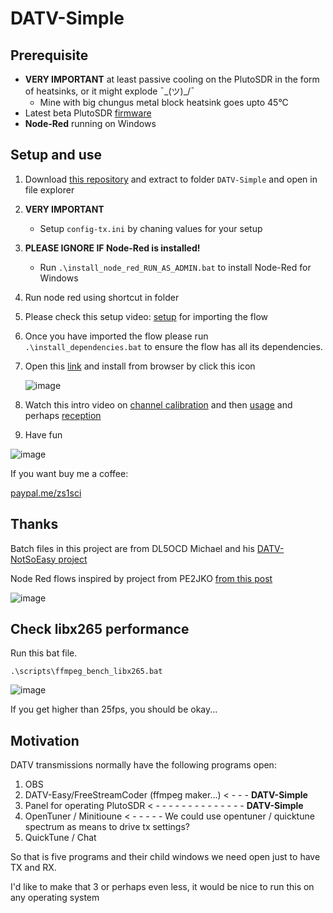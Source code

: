 # DATV-Simple

## Prerequisite 
- **VERY IMPORTANT** at least passive cooling on the PlutoSDR in the form of heatsinks, or it might explode ¯\_(ツ)_/¯
  - Mine with big chungus metal block heatsink goes upto 45°C
- Latest beta PlutoSDR [firmware](https://github.com/F5OEO/pluto-ori-ps/wiki)
- **Node-Red** running on Windows

## Setup and use
1. Download [this repository](https://github.com/Psynosaur/DATV-Simple/archive/refs/heads/main.zip) and extract to folder `DATV-Simple` and open in file explorer

2. **VERY IMPORTANT**
   - Setup `config-tx.ini` by chaning values for your setup 

4. **PLEASE IGNORE IF Node-Red is installed!**
   - Run `.\install_node_red_RUN_AS_ADMIN.bat` to install Node-Red for Windows
   
5. Run node red using shortcut in folder

6. Please check this setup video: [setup](https://www.youtube.com/watch?v=H9hI2qRMb-A) for importing the flow

7. Once you have imported the flow please run `.\install_dependencies.bat` to ensure the flow has all its dependencies.

8. Open this [link](http://127.0.0.1:1880/ui/) and install from browser by click this icon

   ![image](https://github.com/Psynosaur/DATV-Simple/assets/26934113/f5a2950f-0524-47bf-87e0-bdaa8be0e7ef)


10. Watch this intro video on [channel calibration](https://youtu.be/-ZdQOVg26_0) and then [usage](https://www.youtube.com/watch?v=8q4WMCyKtKw) and perhaps [reception](https://youtu.be/lz3GO2zCf_Q)

11. Have fun

![image](https://github.com/Psynosaur/DATV-Simple/assets/26934113/2cc3e390-4712-4921-a5fa-b8de1b5fee50)

If you want buy me a coffee:

  [paypal.me/zs1sci](https://paypal.me/zs1sci?country.x=ZA&locale.x=en_US)


## Thanks 
Batch files in this project are from DL5OCD Michael and his [DATV-NotSoEasy project](https://groups.io/g/plutodvb/message/257)

Node Red flows inspired by project from PE2JKO [from this post](https://www.pg540.org/wiki/index.php/RFE_for_PlutoDVB2)

![image](https://github.com/Psynosaur/DATV-Simple/assets/26934113/7e3df566-6321-43ee-9fdd-a078e82543e4)


## Check libx265 performance 

 Run this bat file.

    .\scripts\ffmpeg_bench_libx265.bat

 ![image](https://github.com/Psynosaur/DATV-Simple/assets/26934113/7b0f2884-7064-4dcd-bbbf-fffbaf93f032)

 
If you get higher than 25fps, you should be okay... 



## Motivation
DATV transmissions normally have the following programs open:
 1. OBS
 2. DATV-Easy/FreeStreamCoder (ffmpeg maker...) < - - - **DATV-Simple**
 3. Panel for operating PlutoSDR  < - - - - - - - - - - - - - - **DATV-Simple**                
 4. OpenTuner / Minitioune < - - - - - We could use opentuner / quicktune spectrum as means to drive tx settings?
 5. QuickTune / Chat

So that is five programs and their child windows we need open just to have TX and RX.

I'd like to make that 3 or perhaps even less, it would be nice to run this on any operating system


